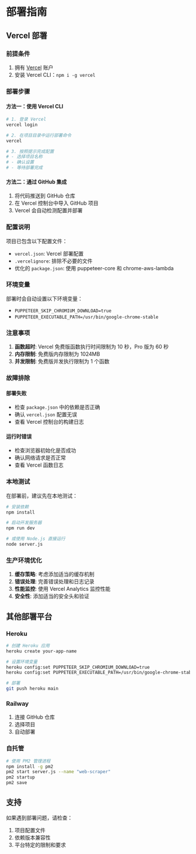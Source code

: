 # 部署指南

## Vercel 部署

### 前提条件
1. 拥有 [Vercel](https://vercel.com) 账户
2. 安装 Vercel CLI：`npm i -g vercel`

### 部署步骤

#### 方法一：使用 Vercel CLI
```bash
# 1. 登录 Vercel
vercel login

# 2. 在项目目录中运行部署命令
vercel

# 3. 按照提示完成配置
# - 选择项目名称
# - 确认设置
# - 等待部署完成
```

#### 方法二：通过 GitHub 集成
1. 将代码推送到 GitHub 仓库
2. 在 Vercel 控制台中导入 GitHub 项目
3. Vercel 会自动检测配置并部署

### 配置说明

项目已包含以下配置文件：

- `vercel.json`: Vercel 部署配置
- `.vercelignore`: 排除不必要的文件
- 优化的 `package.json`: 使用 puppeteer-core 和 chrome-aws-lambda

### 环境变量

部署时会自动设置以下环境变量：
- `PUPPETEER_SKIP_CHROMIUM_DOWNLOAD=true`
- `PUPPETEER_EXECUTABLE_PATH=/usr/bin/google-chrome-stable`

### 注意事项

1. **函数超时**: Vercel 免费版函数执行时间限制为 10 秒，Pro 版为 60 秒
2. **内存限制**: 免费版内存限制为 1024MB
3. **并发限制**: 免费版并发执行限制为 1 个函数

### 故障排除

#### 部署失败
- 检查 `package.json` 中的依赖是否正确
- 确认 `vercel.json` 配置无误
- 查看 Vercel 控制台的构建日志

#### 运行时错误
- 检查浏览器初始化是否成功
- 确认网络请求是否正常
- 查看 Vercel 函数日志

### 本地测试

在部署前，建议先在本地测试：

```bash
# 安装依赖
npm install

# 启动开发服务器
npm run dev

# 或使用 Node.js 直接运行
node server.js
```

### 生产环境优化

1. **缓存策略**: 考虑添加适当的缓存机制
2. **错误处理**: 完善错误处理和日志记录
3. **性能监控**: 使用 Vercel Analytics 监控性能
4. **安全性**: 添加适当的安全头和验证

## 其他部署平台

### Heroku
```bash
# 创建 Heroku 应用
heroku create your-app-name

# 设置环境变量
heroku config:set PUPPETEER_SKIP_CHROMIUM_DOWNLOAD=true
heroku config:set PUPPETEER_EXECUTABLE_PATH=/usr/bin/google-chrome-stable

# 部署
git push heroku main
```

### Railway
1. 连接 GitHub 仓库
2. 选择项目
3. 自动部署

### 自托管
```bash
# 使用 PM2 管理进程
npm install -g pm2
pm2 start server.js --name "web-scraper"
pm2 startup
pm2 save
```

## 支持

如果遇到部署问题，请检查：
1. 项目配置文件
2. 依赖版本兼容性
3. 平台特定的限制和要求